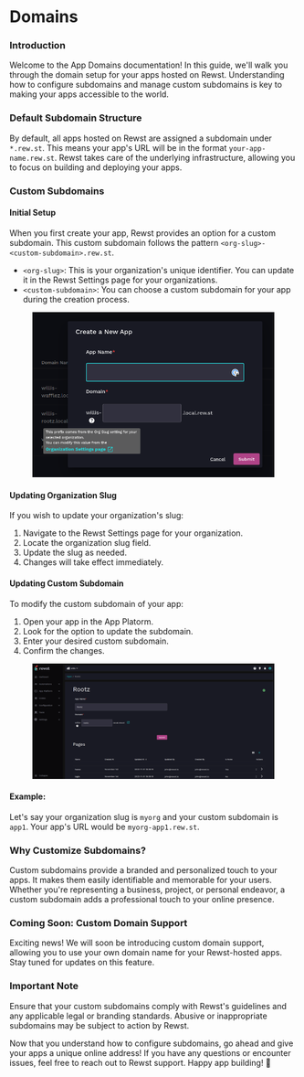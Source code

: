 # Domains

### Introduction

Welcome to the App Domains documentation! In this guide, we'll walk you through the domain setup for your apps hosted on Rewst. Understanding how to configure subdomains and manage custom subdomains is key to making your apps accessible to the world.

### Default Subdomain Structure

By default, all apps hosted on Rewst are assigned a subdomain under `*.rew.st`. This means your app's URL will be in the format `your-app-name.rew.st`. Rewst takes care of the underlying infrastructure, allowing you to focus on building and deploying your apps.

### Custom Subdomains

#### Initial Setup

When you first create your app, Rewst provides an option for a custom subdomain. This custom subdomain follows the pattern `<org-slug>-<custom-subdomain>.rew.st`.

* `<org-slug>`: This is your organization's unique identifier. You can update it in the Rewst Settings page for your organizations.
* `<custom-subdomain>`: You can choose a custom subdomain for your app during the creation process.

<figure><img src="../../../.gitbook/assets/image.png" alt=""><figcaption></figcaption></figure>

#### Updating Organization Slug

If you wish to update your organization's slug:

1. Navigate to the Rewst Settings page for your organization.
2. Locate the organization slug field.
3. Update the slug as needed.
4. Changes will take effect immediately.

#### Updating Custom Subdomain

To modify the custom subdomain of your app:

1. Open your app in the App Platorm.
2. Look for the option to update the subdomain.
3. Enter your desired custom subdomain.
4. Confirm the changes.

<figure><img src="../../../.gitbook/assets/image (1).png" alt=""><figcaption></figcaption></figure>

#### Example:

Let's say your organization slug is `myorg` and your custom subdomain is `app1`. Your app's URL would be `myorg-app1.rew.st`.

### Why Customize Subdomains?

Custom subdomains provide a branded and personalized touch to your apps. It makes them easily identifiable and memorable for your users. Whether you're representing a business, project, or personal endeavor, a custom subdomain adds a professional touch to your online presence.

### Coming Soon: Custom Domain Support

Exciting news! We will soon be introducing custom domain support, allowing you to use your own domain name for your Rewst-hosted apps. Stay tuned for updates on this feature.

### Important Note

Ensure that your custom subdomains comply with Rewst's guidelines and any applicable legal or branding standards. Abusive or inappropriate subdomains may be subject to action by Rewst.

Now that you understand how to configure subdomains, go ahead and give your apps a unique online address! If you have any questions or encounter issues, feel free to reach out to Rewst support. Happy app building! 🚀
